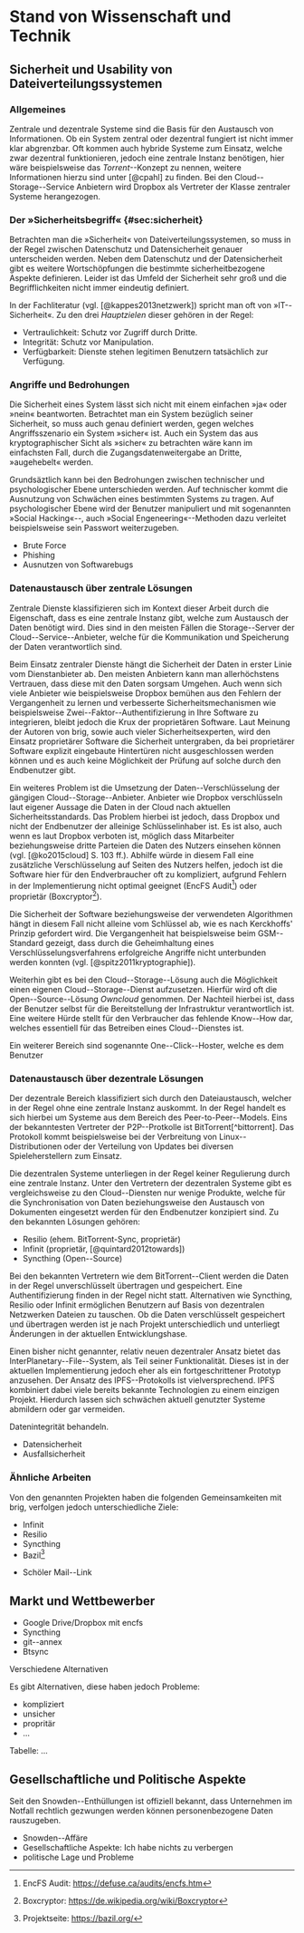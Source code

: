 # Stand von Wissenschaft und Technik

## Sicherheit und Usability von Dateiverteilungssystemen

### Allgemeines

Zentrale und dezentrale Systeme sind die Basis für den Austausch von
Informationen. Ob ein System zentral oder dezentral fungiert ist nicht immer
klar abgrenzbar. Oft kommen auch hybride Systeme zum Einsatz, welche zwar
dezentral funktionieren, jedoch eine zentrale Instanz benötigen, hier wäre
beispielsweise das *Torrent*--Konzept zu nennen, weitere Informationen hierzu
sind unter [@cpahl] zu finden. Bei den Cloud--Storage--Service Anbietern wird
Dropbox als Vertreter der Klasse zentraler Systeme herangezogen.

### Der »Sicherheitsbegriff« {#sec:sicherheit}

Betrachten man die »Sicherheit« von Dateiverteilungssystemen, so muss in der
Regel zwischen Datenschutz und Datensicherheit genauer unterscheiden werden.
Neben dem Datenschutz und der Datensicherheit gibt es weitere Wortschöpfungen
die bestimmte sicherheitbezogene Aspekte definieren. Leider ist das Umfeld der
Sicherheit sehr groß und die Begrifflichkeiten nicht immer eindeutig definiert.

In der Fachliteratur (vgl. [@kappes2013netzwerk]) spricht man oft von
»IT--Sicherheit«. Zu den drei *Hauptzielen* dieser gehören in der Regel:

* Vertraulichkeit: Schutz vor Zugriff durch Dritte.
* Integrität: Schutz vor Manipulation.
* Verfügbarkeit: Dienste stehen legitimen Benutzern tatsächlich zur Verfügung.

### Angriffe und Bedrohungen

Die Sicherheit eines System lässt sich nicht mit einem einfachen »ja« oder
»nein« beantworten. Betrachtet man ein System bezüglich seiner Sicherheit, so
muss auch genau definiert werden, gegen welches Angriffsszenario ein System
»sicher« ist. Auch ein System das aus kryptographischer Sicht als »sicher« zu
betrachten wäre kann im einfachsten Fall, durch die Zugangsdatenweitergabe an
Dritte, »augehebelt« werden.

Grundsäztlich kann bei den Bedrohungen zwischen technischer und psychologischer
Ebene unterschieden werden. Auf technischer kommt die Ausnutzung von Schwächen
eines bestimmten Systems zu tragen. Auf psychologischer Ebene wird der Benutzer
manipuliert und mit sogenannten »Social Hacking«--, auch »Social
Engeneering«--Methoden dazu verleitet beispielsweise sein Passwort weiterzugeben.

* Brute Force
* Phishing
* Ausnutzen von Softwarebugs


### Datenaustausch über zentrale Lösungen

Zentrale Dienste klassifizieren sich im Kontext dieser Arbeit durch die
Eigenschaft, dass es eine zentrale Instanz gibt, welche zum Austausch der Daten
benötigt wird. Dies sind in den meisten Fällen die Storage--Server der
Cloud--Service--Anbieter, welche für die Kommunikation und Speicherung der
Daten verantwortlich sind.

Beim Einsatz zentraler Dienste hängt die Sicherheit der Daten in erster Linie
vom Dienstanbieter ab. Den meisten Anbietern kann man allerhöchstens Vertrauen,
dass diese mit den Daten sorgsam Umgehen. Auch wenn sich viele Anbieter wie
beispielsweise Dropbox bemühen aus den Fehlern der Vergangenheit zu lernen und
verbesserte Sicherheitsmechanismen wie beispielsweise
Zwei--Faktor--Authentifizierung in Ihre Software zu integrieren, bleibt jedoch
die Krux der proprietären Software. Laut Meinung der Autoren von brig, sowie
auch vieler Sicherheitsexperten, wird den Einsatz proprietärer Software die
Sicherheit untergraben, da bei proprietärer Software explizit eingebaute
Hintertüren nicht ausgeschlossen werden können und es auch keine Möglichkeit
der Prüfung auf solche durch den Endbenutzer gibt.

Ein weiteres Problem ist die Umsetzung der Daten--Verschlüsselung der gängigen
Cloud--Storage--Anbieter. Anbieter wie Dropbox verschlüsseln laut eigener
Aussage die Daten in der Cloud nach aktuellen Sicherheitsstandards. Das Problem
hierbei ist jedoch, dass Dropbox und nicht der Endbenutzer der alleinige
Schlüsselinhaber ist. Es ist also, auch wenn es laut Dropbox verboten ist,
möglich dass Mitarbeiter beziehungsweise dritte Parteien die Daten des Nutzers
einsehen können (vgl. [@ko2015cloud] S. 103 ff.). Abhilfe würde in diesem Fall
eine zusätzliche Verschlüsselung auf Seiten des Nutzers helfen, jedoch ist die
Software hier für den Endverbraucher oft zu kompliziert, aufgrund Fehlern in
der Implementierung nicht optimal geeignet (EncFS Audit[^encfsaudit]) oder
proprietär (Boxcryptor[^boxcryptor]).

[^encfsaudit]:  EncFS Audit: <https://defuse.ca/audits/encfs.htm>
[^boxcryptor]: Boxcryptor: <https://de.wikipedia.org/wiki/Boxcryptor>

Die Sicherheit der Software beziehungsweise der verwendeten Algorithmen hängt
in diesem Fall nicht alleine vom Schlüssel ab, wie es nach Kerckhoffs' Prinzip
gefordert wird. Die Vergangenheit hat beispielsweise beim GSM--Standard
gezeigt, dass durch die Geheimhaltung eines Verschlüsselungsverfahrens
erfolgreiche Angriffe nicht unterbunden werden konnten (vgl.
[@spitz2011kryptographie]).

Weiterhin gibt es bei den Cloud--Storage--Lösung auch die Möglichkeit einen
eigenen Cloud--Storage--Dienst aufzusetzen. Hierfür wird oft die
Open--Source--Lösung *Owncloud* genommen. Der Nachteil hierbei ist, dass der
Benutzer selbst für die Bereitstellung der Infrastruktur verantwortlich ist.
Eine weitere Hürde stellt für den Verbraucher das fehlende Know--How dar,
welches essentiell für das Betreiben eines Cloud--Dienstes ist.

Ein weiterer Bereich sind sogenannte One--Click--Hoster, welche es dem Benutzer

### Datenaustausch über dezentrale Lösungen

Der dezentrale Bereich klassifiziert sich durch den Dateiaustausch, welcher
in der Regel ohne eine zentrale Instanz auskommt. In der Regel handelt es sich
hierbei um Systeme aus dem Bereich des Peer-to-Peer--Models. Eins der
bekanntesten Vertreter der P2P--Protkolle ist BitTorrent[^bittorrent]. Das
Protokoll kommt beispielsweise bei der Verbreitung von Linux--Distributionen
oder der Verteilung von Updates bei diversen Spieleherstellern zum Einsatz.

Die dezentralen Systeme unterliegen in der Regel keiner Regulierung durch eine
zentrale Instanz. Unter den Vertretern der dezentralen Systeme gibt es
vergleichsweise zu den Cloud--Diensten nur wenige Produkte, welche für die
Synchronisation von Daten beziehungsweise den Austausch von Dokumenten
eingesetzt werden für den Endbenutzer konzipiert sind. Zu den bekannten
Lösungen gehören:

* Resilio (ehem. BitTorrent-Sync, proprietär)
* Infinit (proprietär, [@quintard2012towards])
* Syncthing (Open--Source)

Bei den bekannten Vertretern wie dem BitTorrent--Client werden die Daten in der
Regel unverschlüsselt übertragen und gespeichert. Eine Authentifizierung finden
in der Regel nicht statt. Alternativen wie Syncthing, Resilio oder Infinit
ermöglichen Benutzern auf Basis von dezentralen Netzwerken Dateien zu tauschen.
Ob die Daten verschlüsselt gespeichert und übertragen werden ist je nach
Projekt unterschiedlich und unterliegt Änderungen in der aktuellen
Entwicklungshase.

Einen bisher nicht genannter, relativ neuen dezentraler Ansatz bietet das
InterPlanetary--File--System, als Teil seiner Funktionalität. Dieses ist in der
aktuellen Implementierung jedoch eher als ein fortgeschrittener Prototyp
anzusehen. Der Ansatz des IPFS--Protokolls ist vielversprechend. IPFS
kombiniert dabei viele bereits bekannte Technologien zu einem einzigen Projekt.
Hierdurch lassen sich schwächen aktuell genutzter Systeme abmildern oder gar
vermeiden. 

Datenintegrität behandeln.

* Datensicherheit
* Ausfallsicherheit


### Ähnliche Arbeiten

Von den genannten Projekten haben die folgenden Gemeinsamkeiten mit brig,
verfolgen jedoch unterschiedliche Ziele:

* Infinit
* Resilio
* Syncthing
* Bazil[^bazil] 

[^bazil]: Projektseite: <https://bazil.org/>

* Schöler Mail--Link

## Markt und Wettbewerber

* Google Drive/Dropbox mit encfs
* Syncthing
* git--annex
* Btsync 

Verschiedene Alternativen

Es gibt Alternativen, diese haben jedoch Probleme:

* kompliziert
* unsicher
* propritär
* ...

Tabelle: ...

## Gesellschaftliche und Politische Aspekte

Seit den Snowden--Enthüllungen ist offiziell bekannt, dass Unternehmen im
Notfall rechtlich gezwungen werden können personenbezogene Daten rauszugeben.

* Snowden--Affäre
* Gesellschaftliche Aspekte: Ich habe nichts zu verbergen
* politische Lage und Probleme


